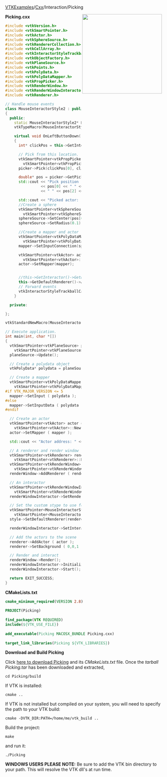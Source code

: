 [VTKExamples](Home)/[Cxx](Cxx)/Interaction/Picking

<img align="right" src="https://github.com/lorensen/VTKExamples/raw/master/Testing/Baseline/Interaction/TestPicking.png" width="256" />

**Picking.cxx**
```c++
#include <vtkVersion.h>
#include <vtkSmartPointer.h>
#include <vtkActor.h>
#include <vtkSphereSource.h>
#include <vtkRendererCollection.h>
#include <vtkCellArray.h>
#include <vtkInteractorStyleTrackballCamera.h>
#include <vtkObjectFactory.h>
#include <vtkPlaneSource.h>
#include <vtkPoints.h>
#include <vtkPolyData.h>
#include <vtkPolyDataMapper.h>
#include <vtkPropPicker.h>
#include <vtkRenderWindow.h>
#include <vtkRenderWindowInteractor.h>
#include <vtkRenderer.h>

// Handle mouse events
class MouseInteractorStyle2 : public vtkInteractorStyleTrackballCamera
{
  public:
    static MouseInteractorStyle2* New();
    vtkTypeMacro(MouseInteractorStyle2, vtkInteractorStyleTrackballCamera);

    virtual void OnLeftButtonDown()
    {
      int* clickPos = this->GetInteractor()->GetEventPosition();

      // Pick from this location.
      vtkSmartPointer<vtkPropPicker>  picker =
        vtkSmartPointer<vtkPropPicker>::New();
      picker->Pick(clickPos[0], clickPos[1], 0, this->GetDefaultRenderer());

      double* pos = picker->GetPickPosition();
      std::cout << "Pick position (world coordinates) is: "
                << pos[0] << " " << pos[1]
                << " " << pos[2] << std::endl;

      std::cout << "Picked actor: " << picker->GetActor() << std::endl;
      //Create a sphere
      vtkSmartPointer<vtkSphereSource> sphereSource =
        vtkSmartPointer<vtkSphereSource>::New();
      sphereSource->SetCenter(pos[0], pos[1], pos[2]);
      sphereSource->SetRadius(0.1);

      //Create a mapper and actor
      vtkSmartPointer<vtkPolyDataMapper> mapper =
        vtkSmartPointer<vtkPolyDataMapper>::New();
      mapper->SetInputConnection(sphereSource->GetOutputPort());

      vtkSmartPointer<vtkActor> actor =
        vtkSmartPointer<vtkActor>::New();
      actor->SetMapper(mapper);


      //this->GetInteractor()->GetRenderWindow()->GetRenderers()->GetDefaultRenderer()->AddActor(actor);
      this->GetDefaultRenderer()->AddActor(actor);
      // Forward events
      vtkInteractorStyleTrackballCamera::OnLeftButtonDown();
    }

  private:

};

vtkStandardNewMacro(MouseInteractorStyle2);

// Execute application.
int main(int, char *[])
{
  vtkSmartPointer<vtkPlaneSource> planeSource =
    vtkSmartPointer<vtkPlaneSource>::New();
  planeSource->Update();

  // Create a polydata object
  vtkPolyData* polydata = planeSource->GetOutput();

  // Create a mapper
  vtkSmartPointer<vtkPolyDataMapper> mapper =
    vtkSmartPointer<vtkPolyDataMapper>::New();
#if VTK_MAJOR_VERSION <= 5
  mapper->SetInput ( polydata );
#else
  mapper->SetInputData ( polydata );
#endif

  // Create an actor
  vtkSmartPointer<vtkActor> actor =
    vtkSmartPointer<vtkActor>::New();
  actor->SetMapper ( mapper );

  std::cout << "Actor address: " << actor << std::endl;

  // A renderer and render window
  vtkSmartPointer<vtkRenderer> renderer =
    vtkSmartPointer<vtkRenderer>::New();
  vtkSmartPointer<vtkRenderWindow> renderWindow =
    vtkSmartPointer<vtkRenderWindow>::New();
  renderWindow->AddRenderer ( renderer );

  // An interactor
  vtkSmartPointer<vtkRenderWindowInteractor> renderWindowInteractor =
    vtkSmartPointer<vtkRenderWindowInteractor>::New();
  renderWindowInteractor->SetRenderWindow ( renderWindow );

  // Set the custom stype to use for interaction.
  vtkSmartPointer<MouseInteractorStyle2> style =
    vtkSmartPointer<MouseInteractorStyle2>::New();
  style->SetDefaultRenderer(renderer);

  renderWindowInteractor->SetInteractorStyle( style );

  // Add the actors to the scene
  renderer->AddActor ( actor );
  renderer->SetBackground ( 0,0,1 );

  // Render and interact
  renderWindow->Render();
  renderWindowInteractor->Initialize();
  renderWindowInteractor->Start();

  return EXIT_SUCCESS;
}
```
**CMakeLists.txt**
```cmake
cmake_minimum_required(VERSION 2.8)
 
PROJECT(Picking)
 
find_package(VTK REQUIRED)
include(${VTK_USE_FILE})
 
add_executable(Picking MACOSX_BUNDLE Picking.cxx)
 
target_link_libraries(Picking ${VTK_LIBRARIES})
```

**Download and Build Picking**

Click [here to download Picking](https://github.com/lorensen/VTKWikiExamplesTarballs/raw/master/Picking.tar) and its *CMakeLists.txt* file.
Once the *tarball Picking.tar* has been downloaded and extracted,
```
cd Picking/build 
```
If VTK is installed:
```
cmake ..
```
If VTK is not installed but compiled on your system, you will need to specify the path to your VTK build:
```
cmake -DVTK_DIR:PATH=/home/me/vtk_build ..
```
Build the project:
```
make
```
and run it:
```
./Picking
```
**WINDOWS USERS PLEASE NOTE:** Be sure to add the VTK bin directory to your path. This will resolve the VTK dll's at run time.

